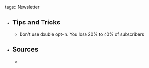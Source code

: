 tags:: Newsletter

- ## Tips and Tricks
	- Don't use double opt-in. You lose 20% to 40% of subscribers
- ## Sources
	- [^1]: https://www.newsletteroperator.com/p/easiest-way-to-increase-open-rate